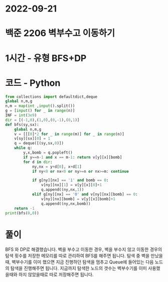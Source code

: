 # 2022-09-21

# 백준 2206 벽부수고 이동하기

# 1시간 - 유형 BFS+DP

# 코드 - Python

```python
from collections import defaultdict,deque
global n,m,g
n,m = map(int ,input().split())
g = [input() for _ in range(n)]
INF = int(3e9)
dir = [(-1,0),(1,0),(0,-1),(0,1)]
def bfs(sy,sx):
    global n,m,g
    v = [[[0]*2 for _ in range(m)] for _ in range(n)]
    v[sy][sx][0] = 1
    q = deque([(sy,sx,0)])
    while q:
        y,x,bomb = q.popleft()
        if y==n-1 and x == m-1: return v[y][x][bomb]
        for d in dir:
            ny,nx = y+d[0], x+d[1]
            if ny<0 or nx<0 or ny>=n or nx>=m: continue

            if g[ny][nx] == '1' and bomb == 0:
                v[ny][nx][1] = v[y][x][0]+1
                q.append((ny,nx,1))
            elif g[ny][nx] == '0' and v[ny][nx][bomb] == 0:
                v[ny][nx][bomb] = v[y][x][bomb]+1
                q.append((ny,nx,bomb))
    return -1
print(bfs(0,0))

```

# 풀이

BFS 와 DP로 해결했습니다.
벽을 부수고 이동한 경우, 벽을 부수지 않고 이동한 경우의 탐색 횟수를 저장한 메모리를 따로 관리하여 BFS를 해주면 됩니다.
탐색 중 벽을 만났을 때, 벽부수기를 이미 했으면 지금 진행하던 탐색을 멈추고 Queue에 들어있는 다음 노드의 탐색을 진행해주면 됩니다.
지금까지 탐색한 노드의 갯수는
벽부수기를 이미 사용했을때와 하지 않았을때로 따로 저장해주면 됩니다.

